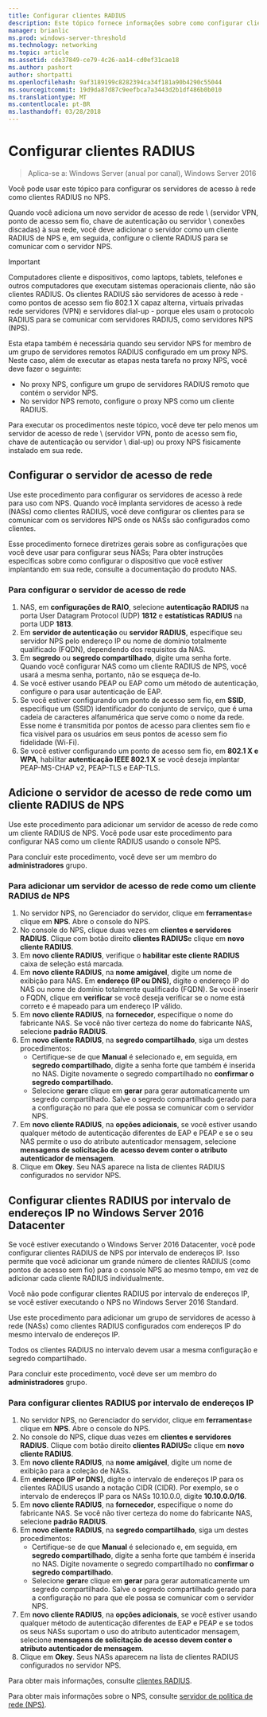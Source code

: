 ```yaml
---
title: Configurar clientes RADIUS
description: Este tópico fornece informações sobre como configurar clientes RADIUS para o servidor de política de rede no Windows Server 2016.
manager: brianlic
ms.prod: windows-server-threshold
ms.technology: networking
ms.topic: article
ms.assetid: cde37849-ce79-4c26-aa14-cd0ef31cae18
ms.author: pashort
author: shortpatti
ms.openlocfilehash: 9af3189199c8282394ca34f181a90b4290c55044
ms.sourcegitcommit: 19d9da87d87c9eefbca7a3443d2b1df486b0b010
ms.translationtype: MT
ms.contentlocale: pt-BR
ms.lasthandoff: 03/28/2018
---
```

# <a name="configure-radius-clients"></a>Configurar clientes RADIUS

>Aplica-se a: Windows Server (anual por canal), Windows Server 2016

Você pode usar este tópico para configurar os servidores de acesso à rede como clientes RADIUS no NPS.

Quando você adiciona um novo servidor de acesso de rede \ (servidor VPN, ponto de acesso sem fio, chave de autenticação ou servidor \ conexões discadas) à sua rede, você deve adicionar o servidor como um cliente RADIUS de NPS e, em seguida, configure o cliente RADIUS para se comunicar com o servidor NPS.

>[!IMPORTANT]
>Computadores cliente e dispositivos, como laptops, tablets, telefones e outros computadores que executam sistemas operacionais cliente, não são clientes RADIUS. Os clientes RADIUS são servidores de acesso à rede - como pontos de acesso sem fio 802.1 X capaz alterna, virtuais privadas rede servidores (VPN) e servidores dial-up - porque eles usam o protocolo RADIUS para se comunicar com servidores RADIUS, como servidores NPS \(NPS\).

Esta etapa também é necessária quando seu servidor NPS for membro de um grupo de servidores remotos RADIUS configurado em um proxy NPS. Neste caso, além de executar as etapas nesta tarefa no proxy NPS, você deve fazer o seguinte:

- No proxy NPS, configure um grupo de servidores RADIUS remoto que contém o servidor NPS.
- No servidor NPS remoto, configure o proxy NPS como um cliente RADIUS.

Para executar os procedimentos neste tópico, você deve ter pelo menos um servidor de acesso de rede \ (servidor VPN, ponto de acesso sem fio, chave de autenticação ou servidor \ dial-up) ou proxy NPS fisicamente instalado em sua rede.

## <a name="configure-the-network-access-server"></a>Configurar o servidor de acesso de rede

Use este procedimento para configurar os servidores de acesso à rede para uso com NPS. Quando você implanta servidores de acesso à rede (NASs) como clientes RADIUS, você deve configurar os clientes para se comunicar com os servidores NPS onde os NASs são configurados como clientes.

Esse procedimento fornece diretrizes gerais sobre as configurações que você deve usar para configurar seus NASs; Para obter instruções específicas sobre como configurar o dispositivo que você estiver implantando em sua rede, consulte a documentação do produto NAS.

### <a name="to-configure-the-network-access-server"></a>Para configurar o servidor de acesso de rede

1. NAS, em **configurações de RAIO**, selecione **autenticação RADIUS** na porta User Datagram Protocol (UDP) **1812** e **estatísticas RADIUS** na porta UDP **1813**.
2. Em **servidor de autenticação** ou **servidor RADIUS**, especifique seu servidor NPS pelo endereço IP ou nome de domínio totalmente qualificado (FQDN), dependendo dos requisitos da NAS. 
3. Em **segredo** ou **segredo compartilhado**, digite uma senha forte. Quando você configurar NAS como um cliente RADIUS de NPS, você usará a mesma senha, portanto, não se esqueça de-lo.
4. Se você estiver usando PEAP ou EAP como um método de autenticação, configure o para usar autenticação de EAP.
5. Se você estiver configurando um ponto de acesso sem fio, em **SSID**, especifique um \(SSID\) identificador do conjunto de serviço, que é uma cadeia de caracteres alfanumérica que serve como o nome da rede. Esse nome é transmitida por pontos de acesso para clientes sem fio e fica visível para os usuários em seus pontos de acesso sem fio fidelidade \(Wi-Fi\).
6. Se você estiver configurando um ponto de acesso sem fio, em **802.1 X e WPA**, habilitar **autenticação IEEE 802.1 X** se você deseja implantar PEAP-MS-CHAP v2, PEAP-TLS e EAP-TLS.

## <a name="add-the-network-access-server-as-a-radius-client-in-nps"></a>Adicione o servidor de acesso de rede como um cliente RADIUS de NPS

Use este procedimento para adicionar um servidor de acesso de rede como um cliente RADIUS de NPS. Você pode usar este procedimento para configurar NAS como um cliente RADIUS usando o console NPS.

Para concluir este procedimento, você deve ser um membro do **administradores** grupo.

### <a name="to-add-a-network-access-server-as-a-radius-client-in-nps"></a>Para adicionar um servidor de acesso de rede como um cliente RADIUS de NPS

1. No servidor NPS, no Gerenciador do servidor, clique em **ferramentas**e clique em **NPS**. Abre o console do NPS.
2. No console do NPS, clique duas vezes em **clientes e servidores RADIUS**. Clique com botão direito **clientes RADIUS**e clique em **novo cliente RADIUS**. 
3. Em **novo cliente RADIUS**, verifique o **habilitar este cliente RADIUS** caixa de seleção está marcada.
4. Em **novo cliente RADIUS**, na **nome amigável**, digite um nome de exibição para NAS. Em **endereço (IP ou DNS)**, digite o endereço IP do NAS ou nome de domínio totalmente qualificado (FQDN). Se você inserir o FQDN, clique em **verificar** se você deseja verificar se o nome está correto e é mapeado para um endereço IP válido. 
5. Em **novo cliente RADIUS**, na **fornecedor**, especifique o nome do fabricante NAS. Se você não tiver certeza do nome do fabricante NAS, selecione **padrão RADIUS**.
6. Em **novo cliente RADIUS**, na **segredo compartilhado**, siga um destes procedimentos:
    - Certifique-se de que **Manual** é selecionado e, em seguida, em **segredo compartilhado**, digite a senha forte que também é inserida no NAS. Digite novamente o segredo compartilhado no **confirmar o segredo compartilhado**.
    - Selecione **gerar**e clique em **gerar** para gerar automaticamente um segredo compartilhado. Salve o segredo compartilhado gerado para a configuração no para que ele possa se comunicar com o servidor NPS.
7. Em **novo cliente RADIUS**, na **opções adicionais**, se você estiver usando qualquer método de autenticação diferentes de EAP e PEAP e se o seu NAS permite o uso do atributo autenticador mensagem, selecione **mensagens de solicitação de acesso devem conter o atributo autenticador de mensagem**.
8. Clique em **Okey**. Seu NAS aparece na lista de clientes RADIUS configurados no servidor NPS.

## <a name="configure-radius-clients-by-ip-address-range-in-windows-server-2016-datacenter"></a>Configurar clientes RADIUS por intervalo de endereços IP no Windows Server 2016 Datacenter

Se você estiver executando o Windows Server 2016 Datacenter, você pode configurar clientes RADIUS de NPS por intervalo de endereços IP. Isso permite que você adicionar um grande número de clientes RADIUS (como pontos de acesso sem fio) para o console NPS ao mesmo tempo, em vez de adicionar cada cliente RADIUS individualmente.

Você não pode configurar clientes RADIUS por intervalo de endereços IP, se você estiver executando o NPS no Windows Server 2016 Standard.

Use este procedimento para adicionar um grupo de servidores de acesso à rede (NASs) como clientes RADIUS configurados com endereços IP do mesmo intervalo de endereços IP.

Todos os clientes RADIUS no intervalo devem usar a mesma configuração e segredo compartilhado.

Para concluir este procedimento, você deve ser um membro do **administradores** grupo.

### <a name="to-set-up-radius-clients-by-ip-address-range"></a>Para configurar clientes RADIUS por intervalo de endereços IP

1. No servidor NPS, no Gerenciador do servidor, clique em **ferramentas**e clique em **NPS**. Abre o console do NPS.
2. No console do NPS, clique duas vezes em **clientes e servidores RADIUS**. Clique com botão direito **clientes RADIUS**e clique em **novo cliente RADIUS**.
3. Em **novo cliente RADIUS**, na **nome amigável**, digite um nome de exibição para a coleção de NASs.
4. Em **endereço \(IP or DNS\)**, digite o intervalo de endereços IP para os clientes RADIUS usando a notação CIDR \(CIDR\). Por exemplo, se o intervalo de endereços IP para os NASs 10.10.0.0, digite **10.10.0.0/16**.
5. Em **novo cliente RADIUS**, na **fornecedor**, especifique o nome do fabricante NAS. Se você não tiver certeza do nome do fabricante NAS, selecione **padrão RADIUS**.
6. Em **novo cliente RADIUS**, na **segredo compartilhado**, siga um destes procedimentos:
    - Certifique-se de que **Manual** é selecionado e, em seguida, em **segredo compartilhado**, digite a senha forte que também é inserida no NAS. Digite novamente o segredo compartilhado no **confirmar o segredo compartilhado**.
    - Selecione **gerar**e clique em **gerar** para gerar automaticamente um segredo compartilhado. Salve o segredo compartilhado gerado para a configuração no para que ele possa se comunicar com o servidor NPS.
7. Em **novo cliente RADIUS**, na **opções adicionais**, se você estiver usando qualquer método de autenticação diferentes de EAP e PEAP e se todos os seus NASs suportam o uso do atributo autenticador mensagem, selecione **mensagens de solicitação de acesso devem conter o atributo autenticador de mensagem**.
8. Clique em **Okey**. Seus NASs aparecem na lista de clientes RADIUS configurados no servidor NPS.

Para obter mais informações, consulte [clientes RADIUS](nps-radius-clients.md).

Para obter mais informações sobre o NPS, consulte [servidor de política de rede (NPS)](nps-top.md).